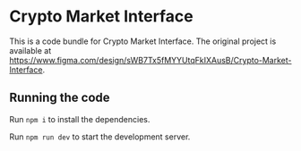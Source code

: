 
  # Crypto Market Interface

  This is a code bundle for Crypto Market Interface. The original project is available at https://www.figma.com/design/sWB7Tx5fMYYUtqFkIXAusB/Crypto-Market-Interface.

  ## Running the code

  Run `npm i` to install the dependencies.

  Run `npm run dev` to start the development server.
  